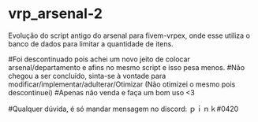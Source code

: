 # vrp_arsenal-2
Evolução do script antigo do arsenal para fivem-vrpex, onde esse utiliza o banco de dados para limitar a quantidade de itens.

#Foi descontinuado pois achei um novo jeito de colocar arsenal/departamento e afins no mesmo script e isso pesa menos.
#Não chegou a ser concluído, sinta-se à vontade para modificar/implementar/adulterar/Otimizar (Não otimizei o mesmo pois descontinuei)
#Apenas não venda e faça um bom uso <3

#Qualquer dúvida, é só mandar mensagem no discord: ｐｉｎｋ#0420
